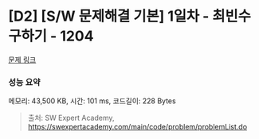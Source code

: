 # [D2] [S/W 문제해결 기본] 1일차 - 최빈수 구하기 - 1204 

[문제 링크](https://swexpertacademy.com/main/code/problem/problemDetail.do?contestProbId=AV13zo1KAAACFAYh) 

### 성능 요약

메모리: 43,500 KB, 시간: 101 ms, 코드길이: 228 Bytes



> 출처: SW Expert Academy, https://swexpertacademy.com/main/code/problem/problemList.do